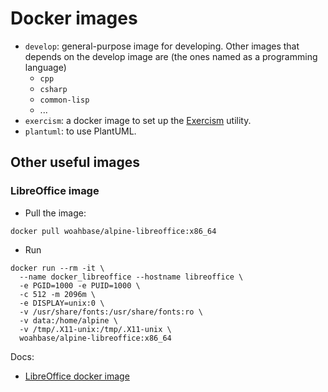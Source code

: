 # Docker images

- `develop`: general-purpose image for developing. Other images that depends on the 
             develop image are (the ones named as a programming language)
    - `cpp`
    - `csharp`
    - `common-lisp`
    - ...
- `exercism`: a docker image to set up the [Exercism](https://exercism.io) utility.
- `plantuml`: to use PlantUML.

## Other useful images

### LibreOffice image

- Pull the image:
```
docker pull woahbase/alpine-libreoffice:x86_64
```
- Run
```
docker run --rm -it \
  --name docker_libreoffice --hostname libreoffice \
  -e PGID=1000 -e PUID=1000 \
  -c 512 -m 2096m \
  -e DISPLAY=unix:0 \
  -v /usr/share/fonts:/usr/share/fonts:ro \
  -v data:/home/alpine \
  -v /tmp/.X11-unix:/tmp/.X11-unix \
  woahbase/alpine-libreoffice:x86_64
```

Docs:
- [LibreOffice docker image](https://hub.docker.com/r/woahbase/alpine-libreoffice/)




